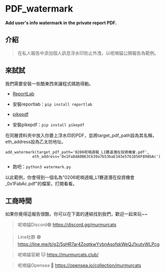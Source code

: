 # PDF_watermark

**Add user's info watermark in the private report PDF.**

## 介紹
>在私人報告中添加個人訊息浮水印防止外洩，以呢喃貓公開報告為範例。


## 來試試
我們需要安裝一些酷東西來讓程式碼跑得動。
- [ReportLab](https://www.reportlab.com/)

- 安裝reportlab：`pip install reportlab`

- [pikepdf](https://pikepdf.readthedocs.io/en/latest/)

- 安裝pikepdf：`pip install pikepdf`

在同層資料夾中放入你要上浮水印的PDF，並將target_pdf_path設為其名稱，eth_address設為乙太坊地址。

```python3
add_watermark(target_pdf_path='0206呢喃週報_L1賽道潛在投資機會.pdf',
            eth_address='0x1Fa8dA0B63C639a7b53baE343e5761D56F898bAc')
```

- 跑吧：`python3 watermark.py`

以此範例，你會得到一個名為"0206呢喃週報_L1賽道潛在投資機會_0x1FabAc.pdf"的檔案，打開看看。


## 工商時間

如果你覺得這報告很酷，你可以在下面的連結找到我們，歡迎一起來玩~~

>呢喃貓Discord🟣 https://discord.gg/murmurcats

>Line社群 🟢 https://line.me/ti/g2/5sHR7ar4ZoqtkwYvbnAsofskWeQJ1xutvWLPcg

>呢喃貓官網 🐱 https://murmurcats.club/

>呢喃貓Opensea 🎨 https://opensea.io/collection/murmurcats
